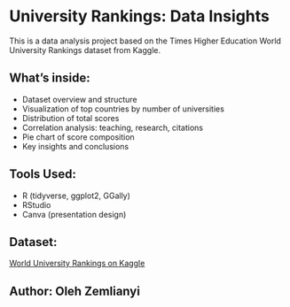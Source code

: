 # University Rankings: Data Insights

This is a data analysis project based on the Times Higher Education World University Rankings dataset from Kaggle.

## **What’s inside:**
- Dataset overview and structure
- Visualization of top countries by number of universities
- Distribution of total scores
- Correlation analysis: teaching, research, citations
- Pie chart of score composition
- Key insights and conclusions

## **Tools Used:**
- R (tidyverse, ggplot2, GGally)
- RStudio
- Canva (presentation design)

## **Dataset:**  
[World University Rankings on Kaggle](https://www.kaggle.com/datasets/mylesoneill/world-university-rankings)

## **Author:** Oleh Zemlianyi  

